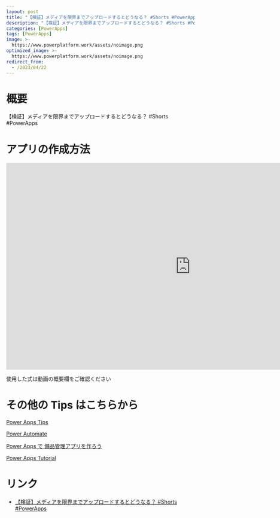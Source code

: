 ```yaml
---
layout: post
title: "【検証】メディアを限界までアップロードするとどうなる？ #Shorts #PowerApps"
description: "【検証】メディアを限界までアップロードするとどうなる？ #Shorts #PowerAppsを動画で分かりやすく解説"
categories: [PowerApps]
tags: [PowerApps]
image: >-
  https://www.powerplatform.work/assets/noimage.png
optimized_image: >-
  https://www.powerplatform.work/assets/noimage.png
redirect_from:
  - /2023/04/22
---
```



#  概要

【検証】メディアを限界までアップロードするとどうなる？ #Shorts #PowerApps


# アプリの作成方法

<iframe width="983" height="553" src="https://www.youtube.com/embed/ByIfW2D7U20" title="YouTube video player" frameborder="0" allow="accelerometer; autoplay; clipboard-write; encrypted-media; gyroscope; picture-in-picture" allowfullscreen></iframe>


使用した式は動画の概要欄をご確認ください


# その他の Tips はこちらから

[Power Apps Tips](https://www.youtube.com/watch?v=VrAQf3JQ7yM&list=PLVhFi1fb3DqakSLVMn22DDcySXh9jtzi- )


[Power Automate](https://www.youtube.com/watch?v=-YnJYT0ASEM&list=PLVhFi1fb3Dqbzic6GieqnLFgD3aTj-eHA)


[Power Apps で 備品管理アプリを作ろう](https://www.youtube.com/playlist?list=PLVhFi1fb3DqZM3HKb8Hea6XEL96990Fyn)


[Power Apps Tutorial](https://www.youtube.com/playlist?list=PLVhFi1fb3DqalxpL974VvAJvV4iWoSbe_)


# リンク


- [【検証】メディアを限界までアップロードするとどうなる？ #Shorts #PowerApps](https://www.youtube.com/watch?v=ByIfW2D7U20)

